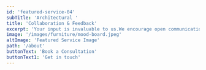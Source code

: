 ```yaml
---
id: 'featured-service-04'
subTitle: 'Architectural '
title: 'Collaboration & Feedback'
excerpt: 'Your input is invaluable to us.We encourage open communication throughout the design the design journey,After sharing the intial concepts , we will carefully listen to your feedback and incorporate any changes or adjustments you wish to make'
image: '/images/furniture/mood-board.jpeg'
altImage: 'Featured Service Image'
path: '/about'
buttonText: 'Book a Consultation'
buttonText1: 'Get in touch'
---
```

